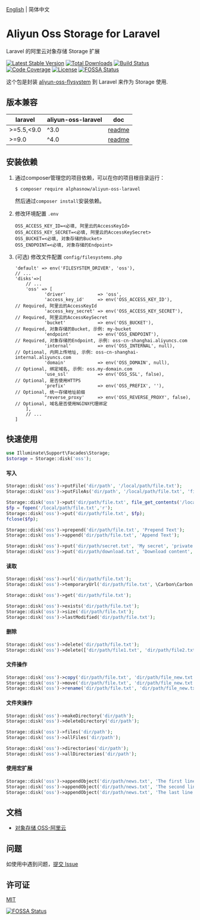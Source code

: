 [English](README.md) | 简体中文  

# Aliyun Oss Storage for Laravel
Laravel 的阿里云对象存储 Storage 扩展

[![Latest Stable Version](https://poser.pugx.org/alphasnow/aliyun-oss-laravel/v/stable)](https://packagist.org/packages/alphasnow/aliyun-oss-laravel)
[![Total Downloads](https://poser.pugx.org/alphasnow/aliyun-oss-laravel/downloads)](https://packagist.org/packages/alphasnow/aliyun-oss-laravel)
[![Build Status](https://github.com/alphasnow/aliyun-oss-laravel/workflows/CI/badge.svg)](https://github.com/alphasnow/aliyun-oss-laravel/actions)
[![Code Coverage](https://scrutinizer-ci.com/g/alphasnow/aliyun-oss-laravel/badges/coverage.png?b=master)](https://scrutinizer-ci.com/g/alphasnow/aliyun-oss-laravel/?branch=master)
[![License](https://poser.pugx.org/alphasnow/aliyun-oss-laravel/license)](https://packagist.org/packages/alphasnow/aliyun-oss-laravel)
[![FOSSA Status](https://app.fossa.com/api/projects/git%2Bgithub.com%2Falphasnow%2Faliyun-oss-laravel.svg?type=shield)](https://app.fossa.com/projects/git%2Bgithub.com%2Falphasnow%2Faliyun-oss-laravel?ref=badge_shield)

这个包是封装 [aliyun-oss-flysystem](https://github.com/alphasnow/aliyun-oss-flysystem) 到 Laravel 来作为 Storage 使用.

## 版本兼容
| laravel  |  aliyun-oss-laravel | doc |
| --- | --- | --- |
| \>=5.5,<9.0 | ^3.0 | [readme](https://github.com/alphasnow/aliyun-oss-laravel/blob/3.x/README.md) |
| \>=9.0 | ^4.0 | [readme](https://github.com/alphasnow/aliyun-oss-laravel/blob/master/README.md) |

## 安装依赖
1. 通过composer管理您的项目依赖，可以在你的项目根目录运行：  
    ```
    $ composer require alphasnow/aliyun-oss-laravel
    ```
    然后通过`composer install`安装依赖。  

2. 修改环境配置 `.env`
    ```
    OSS_ACCESS_KEY_ID=<必填, 阿里云的AccessKeyId>
    OSS_ACCESS_KEY_SECRET=<必填, 阿里云的AccessKeySecret>
    OSS_BUCKET=<必填, 对象存储的Bucket>
    OSS_ENDPOINT=<必填, 对象存储的Endpoint>
    ```

3. (可选) 修改文件配置 `config/filesystems.php`
    ```
    'default' => env('FILESYSTEM_DRIVER', 'oss'),
    // ...
    'disks'=>[
        // ...
        'oss' => [
               'driver'            => 'oss',
               'access_key_id'     => env('OSS_ACCESS_KEY_ID'),           // Required, 阿里云的AccessKeyId
               'access_key_secret' => env('OSS_ACCESS_KEY_SECRET'),       // Required, 阿里云的AccessKeySecret
               'bucket'            => env('OSS_BUCKET'),                  // Required, 对象存储的Bucket, 示例: my-bucket
               'endpoint'          => env('OSS_ENDPOINT'),                // Required, 对象存储的Endpoint, 示例: oss-cn-shanghai.aliyuncs.com
               'internal'          => env('OSS_INTERNAL', null),          // Optional, 内网上传地址, 示例: oss-cn-shanghai-internal.aliyuncs.com
               'domain'            => env('OSS_DOMAIN', null),            // Optional, 绑定域名, 示例: oss.my-domain.com
               'use_ssl'           => env('OSS_SSL', false),              // Optional, 是否使用HTTPS
               'prefix'            => env('OSS_PREFIX', ''),              // Optional, 统一存储地址前缀
               "reverse_proxy'     => env('OSS_REVERSE_PROXY', false),    // Optional, 域名是否使用NGINX代理绑定
        ],
        // ...
    ]
    ```

## 快速使用
```php
use Illuminate\Support\Facades\Storage;
$storage = Storage::disk('oss');
```
#### 写入
```php
Storage::disk('oss')->putFile('dir/path', '/local/path/file.txt');
Storage::disk('oss')->putFileAs('dir/path', '/local/path/file.txt', 'file.txt');

Storage::disk('oss')->put('dir/path/file.txt', file_get_contents('/local/path/file.txt'));
$fp = fopen('/local/path/file.txt','r');
Storage::disk('oss')->put('dir/path/file.txt', $fp);
fclose($fp);

Storage::disk('oss')->prepend('dir/path/file.txt', 'Prepend Text'); 
Storage::disk('oss')->append('dir/path/file.txt', 'Append Text');

Storage::disk('oss')->put('dir/path/secret.txt', 'My secret', 'private');
Storage::disk('oss')->put('dir/path/download.txt', 'Download content', ["headers" => ["Content-Disposition" => "attachment; filename=file.txt"]]);
```

#### 读取
```php
Storage::disk('oss')->url('dir/path/file.txt');
Storage::disk('oss')->temporaryUrl('dir/path/file.txt', \Carbon\Carbon::now()->addMinutes(30));

Storage::disk('oss')->get('dir/path/file.txt'); 

Storage::disk('oss')->exists('dir/path/file.txt'); 
Storage::disk('oss')->size('dir/path/file.txt'); 
Storage::disk('oss')->lastModified('dir/path/file.txt');
```

#### 删除
```php
Storage::disk('oss')->delete('dir/path/file.txt');
Storage::disk('oss')->delete(['dir/path/file1.txt', 'dir/path/file2.txt']);
```

#### 文件操作
```php
Storage::disk('oss')->copy('dir/path/file.txt', 'dir/path/file_new.txt');
Storage::disk('oss')->move('dir/path/file.txt', 'dir/path/file_new.txt');
Storage::disk('oss')->rename('dir/path/file.txt', 'dir/path/file_new.txt');
```

#### 文件夹操作
```php
Storage::disk('oss')->makeDirectory('dir/path'); 
Storage::disk('oss')->deleteDirectory('dir/path');

Storage::disk('oss')->files('dir/path');
Storage::disk('oss')->allFiles('dir/path');

Storage::disk('oss')->directories('dir/path'); 
Storage::disk('oss')->allDirectories('dir/path'); 
```

#### 使用宏扩展
```php
Storage::disk('oss')->appendObject('dir/path/news.txt', 'The first line paragraph.', 0);
Storage::disk('oss')->appendObject('dir/path/news.txt', 'The second line paragraph.', 25);
Storage::disk('oss')->appendObject('dir/path/news.txt', 'The last line paragraph.', 51);
```

## 文档
- [对象存储 OSS-阿里云](https://help.aliyun.com/product/31815.html)

## 问题
如使用中遇到问题，[提交 Issue](https://github.com/alphasnow/aliyun-oss-laravel/issues/new)

## 许可证
[MIT](LICENSE)

[![FOSSA Status](https://app.fossa.com/api/projects/git%2Bgithub.com%2Falphasnow%2Faliyun-oss-laravel.svg?type=large)](https://app.fossa.com/projects/git%2Bgithub.com%2Falphasnow%2Faliyun-oss-laravel?ref=badge_large)